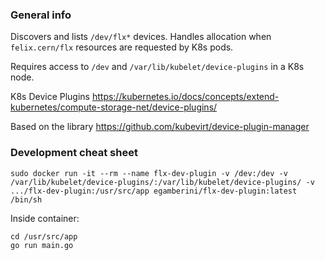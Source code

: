 ### General info

Discovers and lists `/dev/flx*` devices. Handles allocation when `felix.cern/flx` resources are requested by K8s pods.

Requires access to `/dev` and `/var/lib/kubelet/device-plugins` in a K8s node.

K8s Device Plugins https://kubernetes.io/docs/concepts/extend-kubernetes/compute-storage-net/device-plugins/

Based on the library https://github.com/kubevirt/device-plugin-manager

### Development cheat sheet

```
sudo docker run -it --rm --name flx-dev-plugin -v /dev:/dev -v /var/lib/kubelet/device-plugins/:/var/lib/kubelet/device-plugins/ -v .../flx-dev-plugin:/usr/src/app egamberini/flx-dev-plugin:latest /bin/sh
```

Inside container:
```
cd /usr/src/app
go run main.go
```
